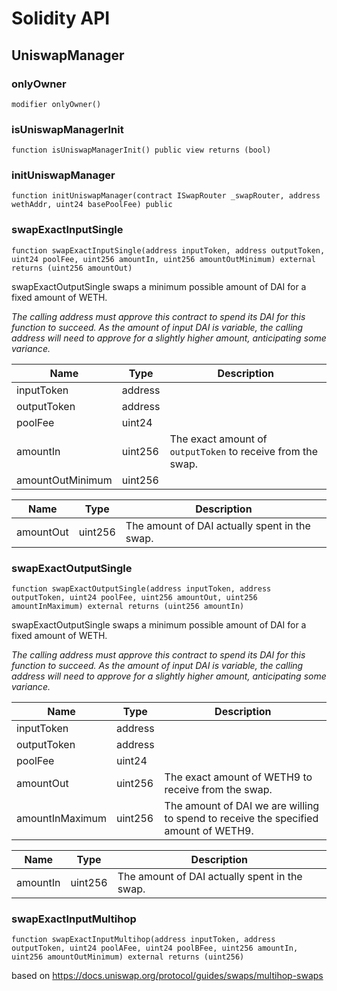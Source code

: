 # Solidity API

## UniswapManager








### onlyOwner

```solidity
modifier onlyOwner()
```







### isUniswapManagerInit

```solidity
function isUniswapManagerInit() public view returns (bool)
```







### initUniswapManager

```solidity
function initUniswapManager(contract ISwapRouter _swapRouter, address wethAddr, uint24 basePoolFee) public
```







### swapExactInputSingle

```solidity
function swapExactInputSingle(address inputToken, address outputToken, uint24 poolFee, uint256 amountIn, uint256 amountOutMinimum) external returns (uint256 amountOut)
```

swapExactOutputSingle swaps a minimum possible amount of DAI for a fixed amount of WETH.

_The calling address must approve this contract to spend its DAI for this function to succeed. As the amount of input DAI is variable,
 the calling address will need to approve for a slightly higher amount, anticipating some variance._

| Name | Type | Description |
| ---- | ---- | ----------- |
| inputToken | address |  |
| outputToken | address |  |
| poolFee | uint24 |  |
| amountIn | uint256 | The exact amount of `outputToken` to receive from the swap. |
| amountOutMinimum | uint256 |  |

| Name | Type | Description |
| ---- | ---- | ----------- |
| amountOut | uint256 | The amount of DAI actually spent in the swap. |


### swapExactOutputSingle

```solidity
function swapExactOutputSingle(address inputToken, address outputToken, uint24 poolFee, uint256 amountOut, uint256 amountInMaximum) external returns (uint256 amountIn)
```

swapExactOutputSingle swaps a minimum possible amount of DAI for a fixed amount of WETH.

_The calling address must approve this contract to spend its DAI for this function to succeed. As the amount of input DAI is variable,
 the calling address will need to approve for a slightly higher amount, anticipating some variance._

| Name | Type | Description |
| ---- | ---- | ----------- |
| inputToken | address |  |
| outputToken | address |  |
| poolFee | uint24 |  |
| amountOut | uint256 | The exact amount of WETH9 to receive from the swap. |
| amountInMaximum | uint256 | The amount of DAI we are willing to spend to receive the specified amount of WETH9. |

| Name | Type | Description |
| ---- | ---- | ----------- |
| amountIn | uint256 | The amount of DAI actually spent in the swap. |


### swapExactInputMultihop

```solidity
function swapExactInputMultihop(address inputToken, address outputToken, uint24 poolAFee, uint24 poolBFee, uint256 amountIn, uint256 amountOutMinimum) external returns (uint256)
```

based on https://docs.uniswap.org/protocol/guides/swaps/multihop-swaps







